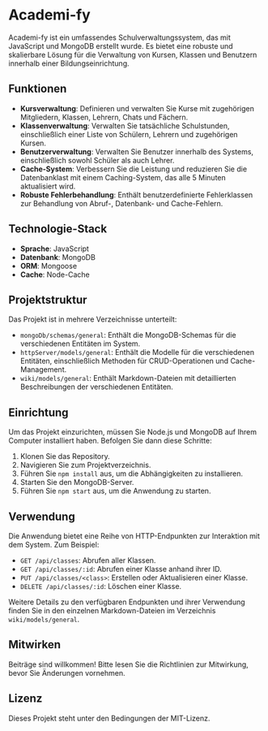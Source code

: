 # Academi-fy

Academi-fy ist ein umfassendes Schulverwaltungssystem, das mit JavaScript und MongoDB erstellt wurde. Es bietet eine robuste und skalierbare Lösung für die Verwaltung von Kursen, Klassen und Benutzern innerhalb einer Bildungseinrichtung.

## Funktionen

- **Kursverwaltung**: Definieren und verwalten Sie Kurse mit zugehörigen Mitgliedern, Klassen, Lehrern, Chats und Fächern.
- **Klassenverwaltung**: Verwalten Sie tatsächliche Schulstunden, einschließlich einer Liste von Schülern, Lehrern und zugehörigen Kursen.
- **Benutzerverwaltung**: Verwalten Sie Benutzer innerhalb des Systems, einschließlich sowohl Schüler als auch Lehrer.
- **Cache-System**: Verbessern Sie die Leistung und reduzieren Sie die Datenbanklast mit einem Caching-System, das alle 5 Minuten aktualisiert wird.
- **Robuste Fehlerbehandlung**: Enthält benutzerdefinierte Fehlerklassen zur Behandlung von Abruf-, Datenbank- und Cache-Fehlern.

## Technologie-Stack

- **Sprache**: JavaScript
- **Datenbank**: MongoDB
- **ORM**: Mongoose
- **Cache**: Node-Cache

## Projektstruktur

Das Projekt ist in mehrere Verzeichnisse unterteilt:

- `mongoDb/schemas/general`: Enthält die MongoDB-Schemas für die verschiedenen Entitäten im System.
- `httpServer/models/general`: Enthält die Modelle für die verschiedenen Entitäten, einschließlich Methoden für CRUD-Operationen und Cache-Management.
- `wiki/models/general`: Enthält Markdown-Dateien mit detaillierten Beschreibungen der verschiedenen Entitäten.

## Einrichtung

Um das Projekt einzurichten, müssen Sie Node.js und MongoDB auf Ihrem Computer installiert haben. Befolgen Sie dann diese Schritte:

1. Klonen Sie das Repository.
2. Navigieren Sie zum Projektverzeichnis.
3. Führen Sie `npm install` aus, um die Abhängigkeiten zu installieren.
4. Starten Sie den MongoDB-Server.
5. Führen Sie `npm start` aus, um die Anwendung zu starten.

## Verwendung

Die Anwendung bietet eine Reihe von HTTP-Endpunkten zur Interaktion mit dem System. Zum Beispiel:

- `GET /api/classes`: Abrufen aller Klassen.
- `GET /api/classes/:id`: Abrufen einer Klasse anhand ihrer ID.
- `PUT /api/classes/<class>`: Erstellen oder Aktualisieren einer Klasse.
- `DELETE /api/classes/:id`: Löschen einer Klasse.

Weitere Details zu den verfügbaren Endpunkten und ihrer Verwendung finden Sie in den einzelnen Markdown-Dateien im Verzeichnis `wiki/models/general`.

## Mitwirken

Beiträge sind willkommen! Bitte lesen Sie die Richtlinien zur Mitwirkung, bevor Sie Änderungen vornehmen.

## Lizenz

Dieses Projekt steht unter den Bedingungen der MIT-Lizenz.
